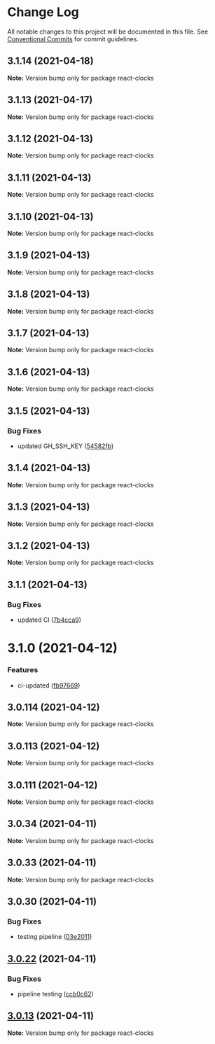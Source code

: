 # Change Log

All notable changes to this project will be documented in this file.
See [Conventional Commits](https://conventionalcommits.org) for commit guidelines.

## 3.1.14 (2021-04-18)

**Note:** Version bump only for package react-clocks

## 3.1.13 (2021-04-17)

**Note:** Version bump only for package react-clocks

## 3.1.12 (2021-04-13)

**Note:** Version bump only for package react-clocks

## 3.1.11 (2021-04-13)

**Note:** Version bump only for package react-clocks

## 3.1.10 (2021-04-13)

**Note:** Version bump only for package react-clocks

## 3.1.9 (2021-04-13)

**Note:** Version bump only for package react-clocks

## 3.1.8 (2021-04-13)

**Note:** Version bump only for package react-clocks

## 3.1.7 (2021-04-13)

**Note:** Version bump only for package react-clocks

## 3.1.6 (2021-04-13)

**Note:** Version bump only for package react-clocks

## 3.1.5 (2021-04-13)

### Bug Fixes

- updated GH_SSH_KEY ([54582fb](https://github.com/appsparkler/my-storybooks/commit/54582fbe0ea92b32bbf59db246784a7ebbefadf5))

## 3.1.4 (2021-04-13)

**Note:** Version bump only for package react-clocks

## 3.1.3 (2021-04-13)

**Note:** Version bump only for package react-clocks

## 3.1.2 (2021-04-13)

**Note:** Version bump only for package react-clocks

## 3.1.1 (2021-04-13)

### Bug Fixes

- updated CI ([7b4cca9](https://github.com/appsparkler/my-storybooks/commit/7b4cca9b3ed597de042e40be4de5930b1ec01568))

# 3.1.0 (2021-04-12)

### Features

- ci-updated ([fb97669](https://github.com/appsparkler/my-storybooks/commit/fb97669dabd916d5cfb7a8b79637073ce593c185))

## 3.0.114 (2021-04-12)

**Note:** Version bump only for package react-clocks

## 3.0.113 (2021-04-12)

**Note:** Version bump only for package react-clocks

## 3.0.111 (2021-04-12)

**Note:** Version bump only for package react-clocks

## 3.0.34 (2021-04-11)

**Note:** Version bump only for package react-clocks

## 3.0.33 (2021-04-11)

**Note:** Version bump only for package react-clocks

## 3.0.30 (2021-04-11)

### Bug Fixes

- testing pipeline ([03e2011](https://github.com/appsparkler/my-storybooks/commit/03e2011ff209ade4e9d902a9ce9cb52e0786f82d))

## [3.0.22](https://github.com/appsparkler/my-storybooks/compare/v3.0.21...v3.0.22) (2021-04-11)

### Bug Fixes

- pipeline testing ([ccb0c62](https://github.com/appsparkler/my-storybooks/commit/ccb0c62e509f73caad3292011cd4e8584f4004ba))

## [3.0.13](https://github.com/appsparkler/my-storybooks/compare/v3.0.12...v3.0.13) (2021-04-11)

**Note:** Version bump only for package react-clocks
